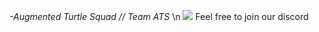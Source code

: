 _-Augmented Turtle Squad // Team ATS_ \n
[![](https://imgur.com/x9KVZun.png)](https://discord.gg/QBr7Wby)
Feel free to join our discord